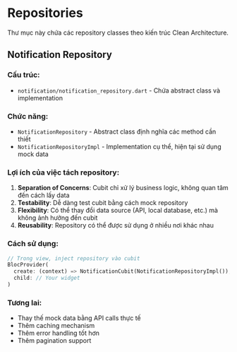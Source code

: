 # Repositories

Thư mục này chứa các repository classes theo kiến trúc Clean Architecture.

## Notification Repository

### Cấu trúc:

- `notification/notification_repository.dart` - Chứa abstract class và implementation

### Chức năng:

- `NotificationRepository` - Abstract class định nghĩa các method cần thiết
- `NotificationRepositoryImpl` - Implementation cụ thể, hiện tại sử dụng mock data

### Lợi ích của việc tách repository:

1. **Separation of Concerns**: Cubit chỉ xử lý business logic, không quan tâm đến cách lấy data
2. **Testability**: Dễ dàng test cubit bằng cách mock repository
3. **Flexibility**: Có thể thay đổi data source (API, local database, etc.) mà không ảnh hưởng đến cubit
4. **Reusability**: Repository có thể được sử dụng ở nhiều nơi khác nhau

### Cách sử dụng:

```dart
// Trong view, inject repository vào cubit
BlocProvider(
  create: (context) => NotificationCubit(NotificationRepositoryImpl()),
  child: // Your widget
)
```

### Tương lai:

- Thay thế mock data bằng API calls thực tế
- Thêm caching mechanism
- Thêm error handling tốt hơn
- Thêm pagination support
